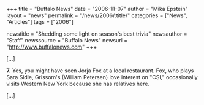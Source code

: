 +++
title = "Buffalo News"
date = "2006-11-07"
author = "Mika Epstein"
layout = "news"
permalink = "/news/2006/:title/"
categories = ["News", "Articles"]
tags = ["2006"]

newstitle = "Shedding some light on season's best trivia"
newsauthor = "Staff"
newssource = "Buffalo News"
newsurl = "http://www.buffalonews.com"
+++

[...]

**7.** Yes, you might have seen Jorja Fox at a local restaurant. Fox, who plays Sara Sidle, Grissom's (William Petersen) love interest on "CSI," occasionally visits Western New York because she has relatives here.

[...]

